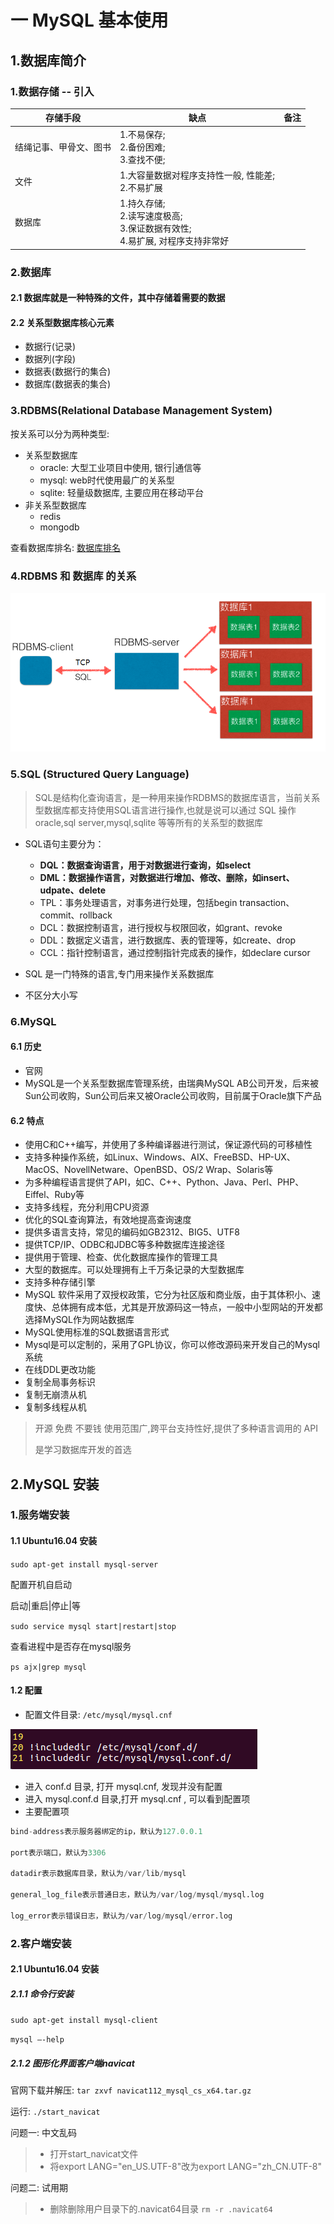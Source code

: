 # 一 MySQL 基本使用

## 1.数据库简介

### 1.数据存储 --  引入

| 存储手段               | 缺点                                                         | 备注 |
| ---------------------- | ------------------------------------------------------------ | ---- |
| 结绳记事、甲骨文、图书 | 1.不易保存;<br />2.备份困难;<br />3.查找不便;                |      |
| 文件                   | 1.大容量数据对程序支持性一般, 性能差;<br />2.不易扩展        |      |
| 数据库                 | 1.持久存储;<br />2.读写速度极高;<br />3.保证数据有效性;<br />4.易扩展, 对程序支持非常好 |      |

### 2.数据库

#### 2.1 数据库就是一种特殊的文件，其中存储着需要的数据

#### 2.2 关系型数据库核心元素

- 数据行(记录)
- 数据列(字段)
- 数据表(数据行的集合)
- 数据库(数据表的集合)

### 3.RDBMS(Relational Database Management System)

按关系可以分为两种类型:

- 关系型数据库
  - oracle: 大型工业项目中使用, 银行|通信等
  - mysql: web时代使用最广的关系型
  - sqlite:  轻量级数据库, 主要应用在移动平台
- 非关系型数据库
  - redis
  - mongodb

查看数据库排名: [数据库排名](<https://db-engines.com/en/ranking>)

### 4.RDBMS 和 数据库 的关系

![关系](imgs/RDBMS和数据库关系.png)

### 5.SQL (Structured Query Language)

> SQL是结构化查询语言，是一种用来操作RDBMS的数据库语言，当前关系型数据库都支持使用SQL语言进行操作,也就是说可以通过 SQL 操作 oracle,sql server,mysql,sqlite 等等所有的关系型的数据库

- SQL语句主要分为：
  - **DQL：数据查询语言，用于对数据进行查询，如select**
  - **DML：数据操作语言，对数据进行增加、修改、删除，如insert、udpate、delete**
  - TPL：事务处理语言，对事务进行处理，包括begin transaction、commit、rollback
  - DCL：数据控制语言，进行授权与权限回收，如grant、revoke
  - DDL：数据定义语言，进行数据库、表的管理等，如create、drop
  - CCL：指针控制语言，通过控制指针完成表的操作，如declare cursor

- SQL 是一门特殊的语言,专门用来操作关系数据库
- 不区分大小写

### 6.MySQL 

#### 6.1 历史

- 官网
- MySQL是一个关系型数据库管理系统，由瑞典MySQL AB公司开发，后来被Sun公司收购，Sun公司后来又被Oracle公司收购，目前属于Oracle旗下产品

#### 6.2 特点

- 使用C和C++编写，并使用了多种编译器进行测试，保证源代码的可移植性
- 支持多种操作系统，如Linux、Windows、AIX、FreeBSD、HP-UX、MacOS、NovellNetware、OpenBSD、OS/2 Wrap、Solaris等
- 为多种编程语言提供了API，如C、C++、Python、Java、Perl、PHP、Eiffel、Ruby等
- 支持多线程，充分利用CPU资源
- 优化的SQL查询算法，有效地提高查询速度
- 提供多语言支持，常见的编码如GB2312、BIG5、UTF8
- 提供TCP/IP、ODBC和JDBC等多种数据库连接途径
- 提供用于管理、检查、优化数据库操作的管理工具
- 大型的数据库。可以处理拥有上千万条记录的大型数据库
- 支持多种存储引擎
- MySQL 软件采用了双授权政策，它分为社区版和商业版，由于其体积小、速度快、总体拥有成本低，尤其是开放源码这一特点，一般中小型网站的开发都选择MySQL作为网站数据库
- MySQL使用标准的SQL数据语言形式
- Mysql是可以定制的，采用了GPL协议，你可以修改源码来开发自己的Mysql系统
- 在线DDL更改功能
- 复制全局事务标识
- 复制无崩溃从机
- 复制多线程从机

> 开源 免费 不要钱 使用范围广,跨平台支持性好,提供了多种语言调用的 API
>
> 是学习数据库开发的首选

## 2.MySQL 安装

### 1.服务端安装

#### 1.1 Ubuntu16.04 安装

`sudo apt-get install mysql-server`

配置开机自启动

启动|重启|停止|等

`sudo service mysql start|restart|stop`

查看进程中是否存在mysql服务

`ps ajx|grep mysql`

#### 1.2 配置

- 配置文件目录:  `/etc/mysql/mysql.cnf`

![](imgs/2-2-1.png)

- 进入 conf.d 目录, 打开 mysql.cnf, 发现并没有配置
- 进入 mysql.conf.d 目录,打开 mysql.cnf , 可以看到配置项
- 主要配置项

```python
bind-address表示服务器绑定的ip，默认为127.0.0.1

port表示端口，默认为3306

datadir表示数据库目录，默认为/var/lib/mysql

general_log_file表示普通日志，默认为/var/log/mysql/mysql.log

log_error表示错误日志，默认为/var/log/mysql/error.log
```

### 2.客户端安装

#### 2.1 Ubuntu16.04 安装

##### 2.1.1 命令行安装

`sudo apt-get install mysql-client`

`mysql –-help`

##### 2.1.2 图形化界面客户端navicat

官网下载并解压: `tar zxvf navicat112_mysql_cs_x64.tar.gz`

运行: `./start_navicat`

问题一: 中文乱码

> - 打开start_navicat文件
> - 将export LANG="en_US.UTF-8"改为export LANG="zh_CN.UTF-8"

问题二: 试用期

> - 删除删除用户目录下的.navicat64目录 `rm -r .navicat64`



